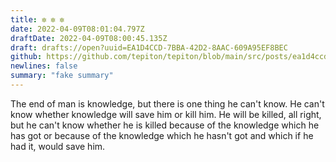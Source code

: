 ```yaml
---
title: ✼ ✼ ✼
date: 2022-04-09T08:01:04.797Z
draftDate: 2022-04-09T08:00:45.135Z
draft: drafts://open?uuid=EA1D4CCD-7BBA-42D2-8AAC-609A95EF8BEC
github: https://github.com/tepiton/tepiton/blob/main/src/posts/ea1d4ccd-7bba-42d2-8aac-609a95ef8bec.md
newlines: false
summary: "fake summary"
---
```

The end of man is knowledge, but there is one thing he can't know. He can't know whether knowledge will save him or kill him. He will be killed, all right, but he can't know whether he is killed because of the knowledge which he has got or because of the knowledge which he hasn't got and which if he had it, would save him.
